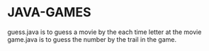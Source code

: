 # JAVA-GAMES
guess.java is to guess a movie by the each time letter at the movie
game.java is to guess the number by the trail in the game.
